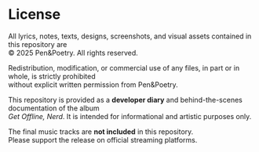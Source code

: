 # License

All lyrics, notes, texts, designs, screenshots, and visual assets contained in this repository are  
© 2025 Pen&Poetry. All rights reserved.

Redistribution, modification, or commercial use of any files, in part or in whole, is strictly prohibited  
without explicit written permission from Pen&Poetry.

This repository is provided as a **developer diary** and behind-the-scenes documentation of the album  
*Get Offline, Nerd*. It is intended for informational and artistic purposes only.

The final music tracks are **not included** in this repository.  
Please support the release on official streaming platforms.

